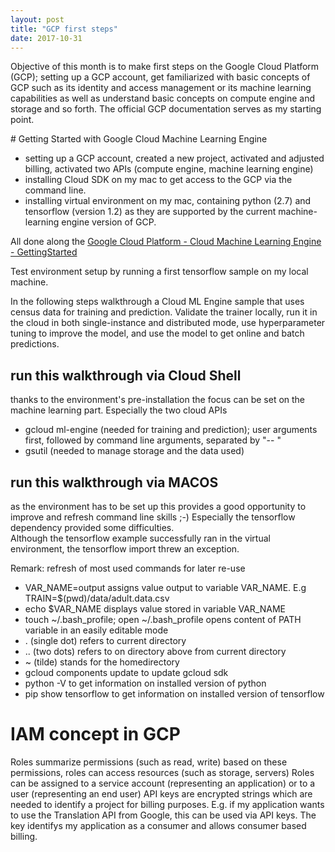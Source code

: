 ```yaml
---
layout: post
title: "GCP first steps"
date: 2017-10-31
---
```


Objective of this month is to make first steps on the Google Cloud Platform (GCP); setting up a GCP account, get familiarized with basic concepts of GCP such as its identity and access management or its machine learning capabilities as well as understand basic concepts on compute engine and storage and so forth. The official GCP documentation serves as my starting point.

# Getting Started with Google Cloud Machine Learning Engine
- setting up a GCP account, created a new project, activated and adjusted billing, activated two APIs (compute engine, machine learning engine)  
- installing Cloud SDK on my mac to get access to the GCP via the command line.
- installing virtual environment on my mac, containing python (2.7) and tensorflow (version 1.2) as they are supported by the current machine-learning engine version of GCP. 

All done along the [Google Cloud Platform - Cloud Machine Learning Engine - GettingStarted](https://cloud.google.com/ml-engine/docs/how-tos/getting-started-training-prediction)

Test environment setup by running a first tensorflow sample on my local machine.

In the following steps walkthrough a Cloud ML Engine sample that uses census data for training and prediction. Validate the trainer locally, run it in the cloud in both single-instance and distributed mode, use hyperparameter tuning to improve the model, and use the model to get online and batch predictions.

## run this walkthrough via Cloud Shell
thanks to the environment's pre-installation the focus can be set on the machine learning part. Especially the two cloud APIs 
- gcloud ml-engine (needed for training and prediction); user arguments first, followed by command line arguments, separated by "-- \"
- gsutil (needed to manage storage and the data used)


## run this walkthrough via MACOS
as the environment has to be set up this provides a good opportunity to improve and refresh command line skills ;-) Especially the tensorflow dependency provided some difficulties.  
Although the tensorflow example successfully ran in the virtual environment, the tensorflow import threw an exception.  

Remark: refresh of most used commands for later re-use
- VAR_NAME=output assigns value output to variable VAR_NAME. E.g TRAIN=$(pwd)/data/adult.data.csv 
- echo $VAR_NAME displays value stored in variable VAR_NAME
- touch ~/.bash_profile; open ~/.bash_profile opens content of PATH variable in an easily editable mode
- . (single dot) refers to current directory 
- .. (two dots) refers to on directory above from current directory
- ~ (tilde) stands for the homedirectory
- gcloud components update to update gcloud sdk
- python -V to get information on installed version of python
- pip show tensorflow to get information on installed version of tensorflow


# IAM concept in GCP
Roles summarize permissions (such as read, write) based on these permissions, roles can access resources (such as storage, servers)
Roles can be assigned to a service account (representing an application) or to a user (representing an end user)
API keys are encrypted strings which are needed to identify a project for billing purposes. E.g. if my application wants to use the Translation API from Google, this can be used via API keys. The key identifys my application as a consumer and allows consumer based billing. 

